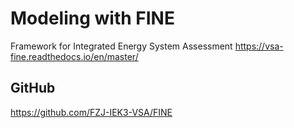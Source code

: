 # Modeling with FINE
Framework for Integrated Energy System Assessment
https://vsa-fine.readthedocs.io/en/master/

## GitHub
https://github.com/FZJ-IEK3-VSA/FINE
